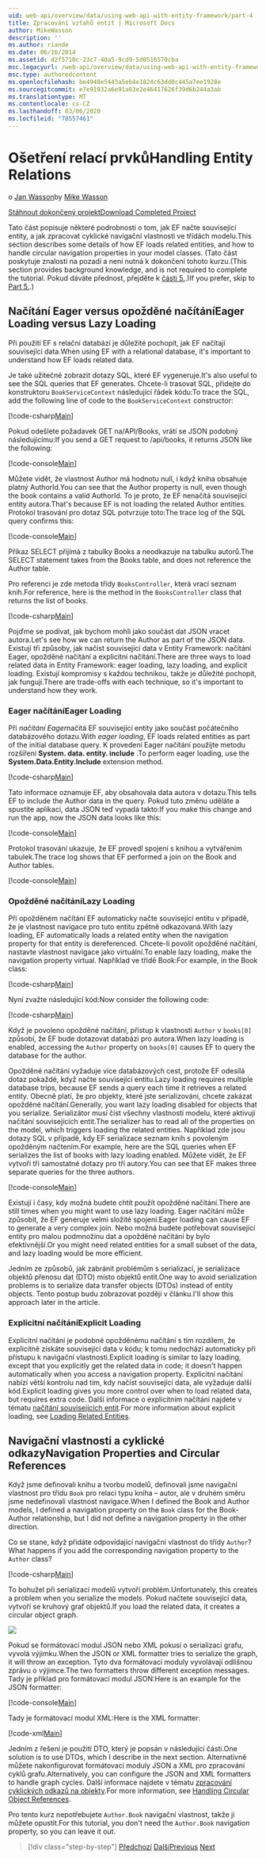 ```yaml
---
uid: web-api/overview/data/using-web-api-with-entity-framework/part-4
title: Zpracování vztahů entit | Microsoft Docs
author: MikeWasson
description: ''
ms.author: riande
ms.date: 06/16/2014
ms.assetid: d2f5710c-23c7-40a5-9cd9-5d0516570cba
msc.legacyurl: /web-api/overview/data/using-web-api-with-entity-framework/part-4
msc.type: authoredcontent
ms.openlocfilehash: be4948e5443a5eb4e1824c63dd0c445a7ee1928e
ms.sourcegitcommit: e7e91932a6e91a63e2e46417626f39d6b244a3ab
ms.translationtype: MT
ms.contentlocale: cs-CZ
ms.lasthandoff: 03/06/2020
ms.locfileid: "78557461"
---
```

# <a name="handling-entity-relations"></a><span data-ttu-id="02f3f-102">Ošetření relací prvků</span><span class="sxs-lookup"><span data-stu-id="02f3f-102">Handling Entity Relations</span></span>

<span data-ttu-id="02f3f-103">o [Jan Wasson](https://github.com/MikeWasson)</span><span class="sxs-lookup"><span data-stu-id="02f3f-103">by [Mike Wasson](https://github.com/MikeWasson)</span></span>

[<span data-ttu-id="02f3f-104">Stáhnout dokončený projekt</span><span class="sxs-lookup"><span data-stu-id="02f3f-104">Download Completed Project</span></span>](https://github.com/MikeWasson/BookService)

<span data-ttu-id="02f3f-105">Tato část popisuje některé podrobnosti o tom, jak EF načte související entity, a jak zpracovat cyklické navigační vlastnosti ve třídách modelu.</span><span class="sxs-lookup"><span data-stu-id="02f3f-105">This section describes some details of how EF loads related entities, and how to handle circular navigation properties in your model classes.</span></span> <span data-ttu-id="02f3f-106">(Tato část poskytuje znalosti na pozadí a není nutná k dokončení tohoto kurzu.</span><span class="sxs-lookup"><span data-stu-id="02f3f-106">(This section provides background knowledge, and is not required to complete the tutorial.</span></span> <span data-ttu-id="02f3f-107">Pokud dáváte přednost, přejděte k [části 5.](part-5.md).)</span><span class="sxs-lookup"><span data-stu-id="02f3f-107">If you prefer, skip to [Part 5.](part-5.md).)</span></span>

## <a name="eager-loading-versus-lazy-loading"></a><span data-ttu-id="02f3f-108">Načítání Eager versus opožděné načítání</span><span class="sxs-lookup"><span data-stu-id="02f3f-108">Eager Loading versus Lazy Loading</span></span>

<span data-ttu-id="02f3f-109">Při použití EF s relační databází je důležité pochopit, jak EF načítají související data.</span><span class="sxs-lookup"><span data-stu-id="02f3f-109">When using EF with a relational database, it's important to understand how EF loads related data.</span></span>

<span data-ttu-id="02f3f-110">Je také užitečné zobrazit dotazy SQL, které EF vygeneruje.</span><span class="sxs-lookup"><span data-stu-id="02f3f-110">It's also useful to see the SQL queries that EF generates.</span></span> <span data-ttu-id="02f3f-111">Chcete-li trasovat SQL, přidejte do konstruktoru `BookServiceContext` následující řádek kódu:</span><span class="sxs-lookup"><span data-stu-id="02f3f-111">To trace the SQL, add the following line of code to the `BookServiceContext` constructor:</span></span>

[!code-csharp[Main](part-4/samples/sample1.cs)]

<span data-ttu-id="02f3f-112">Pokud odešlete požadavek GET na/API/Books, vrátí se JSON podobný následujícímu:</span><span class="sxs-lookup"><span data-stu-id="02f3f-112">If you send a GET request to /api/books, it returns JSON like the following:</span></span>

[!code-console[Main](part-4/samples/sample2.cmd)]

<span data-ttu-id="02f3f-113">Můžete vidět, že vlastnost Author má hodnotu null, i když kniha obsahuje platný AuthorId.</span><span class="sxs-lookup"><span data-stu-id="02f3f-113">You can see that the Author property is null, even though the book contains a valid AuthorId.</span></span> <span data-ttu-id="02f3f-114">To je proto, že EF nenačítá související entity autora.</span><span class="sxs-lookup"><span data-stu-id="02f3f-114">That's because EF is not loading the related Author entities.</span></span> <span data-ttu-id="02f3f-115">Protokol trasování pro dotaz SQL potvrzuje toto:</span><span class="sxs-lookup"><span data-stu-id="02f3f-115">The trace log of the SQL query confirms this:</span></span>

[!code-console[Main](part-4/samples/sample3.sql)]

<span data-ttu-id="02f3f-116">Příkaz SELECT přijímá z tabulky Books a neodkazuje na tabulku autorů.</span><span class="sxs-lookup"><span data-stu-id="02f3f-116">The SELECT statement takes from the Books table, and does not reference the Author table.</span></span>

<span data-ttu-id="02f3f-117">Pro referenci je zde metoda třídy `BooksController`, která vrací seznam knih.</span><span class="sxs-lookup"><span data-stu-id="02f3f-117">For reference, here is the method in the `BooksController` class that returns the list of books.</span></span>

[!code-csharp[Main](part-4/samples/sample4.cs)]

<span data-ttu-id="02f3f-118">Pojďme se podívat, jak bychom mohli jako součást dat JSON vracet autora.</span><span class="sxs-lookup"><span data-stu-id="02f3f-118">Let's see how we can return the Author as part of the JSON data.</span></span> <span data-ttu-id="02f3f-119">Existují tři způsoby, jak načíst související data v Entity Framework: načítání Eager, opožděné načítání a explicitní načítání.</span><span class="sxs-lookup"><span data-stu-id="02f3f-119">There are three ways to load related data in Entity Framework: eager loading, lazy loading, and explicit loading.</span></span> <span data-ttu-id="02f3f-120">Existují kompromisy s každou technikou, takže je důležité pochopit, jak fungují.</span><span class="sxs-lookup"><span data-stu-id="02f3f-120">There are trade-offs with each technique, so it's important to understand how they work.</span></span>

### <a name="eager-loading"></a><span data-ttu-id="02f3f-121">Eager načítání</span><span class="sxs-lookup"><span data-stu-id="02f3f-121">Eager Loading</span></span>

<span data-ttu-id="02f3f-122">Při *načítání Eager*načítá EF související entity jako součást počátečního databázového dotazu.</span><span class="sxs-lookup"><span data-stu-id="02f3f-122">With *eager loading*, EF loads related entities as part of the initial database query.</span></span> <span data-ttu-id="02f3f-123">K provedení Eager načítání použijte metodu rozšíření **System. data. entity. include** .</span><span class="sxs-lookup"><span data-stu-id="02f3f-123">To perform eager loading, use the **System.Data.Entity.Include** extension method.</span></span>

[!code-csharp[Main](part-4/samples/sample5.cs)]

<span data-ttu-id="02f3f-124">Tato informace oznamuje EF, aby obsahovala data autora v dotazu.</span><span class="sxs-lookup"><span data-stu-id="02f3f-124">This tells EF to include the Author data in the query.</span></span> <span data-ttu-id="02f3f-125">Pokud tuto změnu uděláte a spustíte aplikaci, data JSON teď vypadá takto:</span><span class="sxs-lookup"><span data-stu-id="02f3f-125">If you make this change and run the app, now the JSON data looks like this:</span></span>

[!code-console[Main](part-4/samples/sample6.cmd)]

<span data-ttu-id="02f3f-126">Protokol trasování ukazuje, že EF provedl spojení s knihou a vytvářením tabulek.</span><span class="sxs-lookup"><span data-stu-id="02f3f-126">The trace log shows that EF performed a join on the Book and Author tables.</span></span>

[!code-console[Main](part-4/samples/sample7.cmd)]

### <a name="lazy-loading"></a><span data-ttu-id="02f3f-127">Opožděné načítání</span><span class="sxs-lookup"><span data-stu-id="02f3f-127">Lazy Loading</span></span>

<span data-ttu-id="02f3f-128">Při opožděném načítání EF automaticky načte související entitu v případě, že je vlastnost navigace pro tuto entitu zpětně odkazovaná.</span><span class="sxs-lookup"><span data-stu-id="02f3f-128">With lazy loading, EF automatically loads a related entity when the navigation property for that entity is dereferenced.</span></span> <span data-ttu-id="02f3f-129">Chcete-li povolit opožděné načítání, nastavte vlastnost navigace jako virtuální.</span><span class="sxs-lookup"><span data-stu-id="02f3f-129">To enable lazy loading, make the navigation property virtual.</span></span> <span data-ttu-id="02f3f-130">Například ve třídě Book:</span><span class="sxs-lookup"><span data-stu-id="02f3f-130">For example, in the Book class:</span></span>

[!code-csharp[Main](part-4/samples/sample8.cs?highlight=6)]

<span data-ttu-id="02f3f-131">Nyní zvažte následující kód:</span><span class="sxs-lookup"><span data-stu-id="02f3f-131">Now consider the following code:</span></span>

[!code-csharp[Main](part-4/samples/sample9.cs)]

<span data-ttu-id="02f3f-132">Když je povoleno opožděné načítání, přístup k vlastnosti `Author` v `books[0]` způsobí, že EF bude dotazovat databázi pro autora.</span><span class="sxs-lookup"><span data-stu-id="02f3f-132">When lazy loading is enabled, accessing the `Author` property on `books[0]` causes EF to query the database for the author.</span></span>

<span data-ttu-id="02f3f-133">Opožděné načítání vyžaduje více databázových cest, protože EF odesílá dotaz pokaždé, když načte související entitu.</span><span class="sxs-lookup"><span data-stu-id="02f3f-133">Lazy loading requires multiple database trips, because EF sends a query each time it retrieves a related entity.</span></span> <span data-ttu-id="02f3f-134">Obecně platí, že pro objekty, které jste serializováni, chcete zakázat opožděné načítání.</span><span class="sxs-lookup"><span data-stu-id="02f3f-134">Generally, you want lazy loading disabled for objects that you serialize.</span></span> <span data-ttu-id="02f3f-135">Serializátor musí číst všechny vlastnosti modelu, které aktivují načítání souvisejících entit.</span><span class="sxs-lookup"><span data-stu-id="02f3f-135">The serializer has to read all of the properties on the model, which triggers loading the related entities.</span></span> <span data-ttu-id="02f3f-136">Například zde jsou dotazy SQL v případě, kdy EF serializace seznam knih s povoleným opožděným načtením.</span><span class="sxs-lookup"><span data-stu-id="02f3f-136">For example, here are the SQL queries when EF serializes the list of books with lazy loading enabled.</span></span> <span data-ttu-id="02f3f-137">Můžete vidět, že EF vytvoří tři samostatné dotazy pro tři autory.</span><span class="sxs-lookup"><span data-stu-id="02f3f-137">You can see that EF makes three separate queries for the three authors.</span></span>

[!code-console[Main](part-4/samples/sample10.sql)]

<span data-ttu-id="02f3f-138">Existují i časy, kdy možná budete chtít použít opožděné načítání.</span><span class="sxs-lookup"><span data-stu-id="02f3f-138">There are still times when you might want to use lazy loading.</span></span> <span data-ttu-id="02f3f-139">Eager načítání může způsobit, že EF generuje velmi složité spojení.</span><span class="sxs-lookup"><span data-stu-id="02f3f-139">Eager loading can cause EF to generate a very complex join.</span></span> <span data-ttu-id="02f3f-140">Nebo možná budete potřebovat související entity pro malou podmnožinu dat a opožděné načítání by bylo efektivnější.</span><span class="sxs-lookup"><span data-stu-id="02f3f-140">Or you might need related entities for a small subset of the data, and lazy loading would be more efficient.</span></span>

<span data-ttu-id="02f3f-141">Jedním ze způsobů, jak zabránit problémům s serializací, je serializace objektů přenosu dat (DTO) místo objektů entit.</span><span class="sxs-lookup"><span data-stu-id="02f3f-141">One way to avoid serialization problems is to serialize data transfer objects (DTOs) instead of entity objects.</span></span> <span data-ttu-id="02f3f-142">Tento postup budu zobrazovat později v článku.</span><span class="sxs-lookup"><span data-stu-id="02f3f-142">I'll show this approach later in the article.</span></span>

### <a name="explicit-loading"></a><span data-ttu-id="02f3f-143">Explicitní načítání</span><span class="sxs-lookup"><span data-stu-id="02f3f-143">Explicit Loading</span></span>

<span data-ttu-id="02f3f-144">Explicitní načítání je podobné opožděnému načítání s tím rozdílem, že explicitně získáte související data v kódu; k tomu nedochází automaticky při přístupu k navigační vlastnosti.</span><span class="sxs-lookup"><span data-stu-id="02f3f-144">Explicit loading is similar to lazy loading, except that you explicitly get the related data in code; it doesn't happen automatically when you access a navigation property.</span></span> <span data-ttu-id="02f3f-145">Explicitní načítání nabízí větší kontrolu nad tím, kdy načíst související data, ale vyžaduje další kód.</span><span class="sxs-lookup"><span data-stu-id="02f3f-145">Explicit loading gives you more control over when to load related data, but requires extra code.</span></span> <span data-ttu-id="02f3f-146">Další informace o explicitním načítání najdete v tématu [načítání souvisejících entit](https://msdn.microsoft.com/data/jj574232#explicit).</span><span class="sxs-lookup"><span data-stu-id="02f3f-146">For more information about explicit loading, see [Loading Related Entities](https://msdn.microsoft.com/data/jj574232#explicit).</span></span>

## <a name="navigation-properties-and-circular-references"></a><span data-ttu-id="02f3f-147">Navigační vlastnosti a cyklické odkazy</span><span class="sxs-lookup"><span data-stu-id="02f3f-147">Navigation Properties and Circular References</span></span>

<span data-ttu-id="02f3f-148">Když jsme definovali knihu a tvorbu modelů, definovali jsme navigační vlastnost pro třídu `Book` pro relaci typu kniha – autor, ale v druhém směru jsme nedefinovali vlastnost navigace.</span><span class="sxs-lookup"><span data-stu-id="02f3f-148">When I defined the Book and Author models, I defined a navigation property on the `Book` class for the Book-Author relationship, but I did not define a navigation property in the other direction.</span></span>

<span data-ttu-id="02f3f-149">Co se stane, když přidáte odpovídající navigační vlastnost do třídy `Author`?</span><span class="sxs-lookup"><span data-stu-id="02f3f-149">What happens if you add the corresponding navigation property to the `Author` class?</span></span>

[!code-csharp[Main](part-4/samples/sample11.cs?highlight=7)]

<span data-ttu-id="02f3f-150">To bohužel při serializaci modelů vytvoří problém.</span><span class="sxs-lookup"><span data-stu-id="02f3f-150">Unfortunately, this creates a problem when you serialize the models.</span></span> <span data-ttu-id="02f3f-151">Pokud načtete související data, vytvoří se kruhový graf objektů.</span><span class="sxs-lookup"><span data-stu-id="02f3f-151">If you load the related data, it creates a circular object graph.</span></span>

![](part-4/_static/image1.png)

<span data-ttu-id="02f3f-152">Pokud se formátovací modul JSON nebo XML pokusí o serializaci grafu, vyvolá výjimku.</span><span class="sxs-lookup"><span data-stu-id="02f3f-152">When the JSON or XML formatter tries to serialize the graph, it will throw an exception.</span></span> <span data-ttu-id="02f3f-153">Tyto dva formátovací moduly vyvolávají odlišnou zprávu o výjimce.</span><span class="sxs-lookup"><span data-stu-id="02f3f-153">The two formatters throw different exception messages.</span></span> <span data-ttu-id="02f3f-154">Tady je příklad pro formátovací modul JSON:</span><span class="sxs-lookup"><span data-stu-id="02f3f-154">Here is an example for the JSON formatter:</span></span>

[!code-console[Main](part-4/samples/sample12.cmd)]

<span data-ttu-id="02f3f-155">Tady je formátovací modul XML:</span><span class="sxs-lookup"><span data-stu-id="02f3f-155">Here is the XML formatter:</span></span>

[!code-xml[Main](part-4/samples/sample13.xml)]

<span data-ttu-id="02f3f-156">Jedním z řešení je použití DTO, který je popsán v následující části.</span><span class="sxs-lookup"><span data-stu-id="02f3f-156">One solution is to use DTOs, which I describe in the next section.</span></span> <span data-ttu-id="02f3f-157">Alternativně můžete nakonfigurovat formátovací moduly JSON a XML pro zpracování cyklů grafu.</span><span class="sxs-lookup"><span data-stu-id="02f3f-157">Alternatively, you can configure the JSON and XML formatters to handle graph cycles.</span></span> <span data-ttu-id="02f3f-158">Další informace najdete v tématu [zpracování cyklických odkazů na objekty](../../formats-and-model-binding/json-and-xml-serialization.md#handling_circular_object_references).</span><span class="sxs-lookup"><span data-stu-id="02f3f-158">For more information, see [Handling Circular Object References](../../formats-and-model-binding/json-and-xml-serialization.md#handling_circular_object_references).</span></span>

<span data-ttu-id="02f3f-159">Pro tento kurz nepotřebujete `Author.Book` navigační vlastnost, takže ji můžete opustit.</span><span class="sxs-lookup"><span data-stu-id="02f3f-159">For this tutorial, you don't need the `Author.Book` navigation property, so you can leave it out.</span></span>

> [!div class="step-by-step"]
> <span data-ttu-id="02f3f-160">[Předchozí](part-3.md)
> [Další](part-5.md)</span><span class="sxs-lookup"><span data-stu-id="02f3f-160">[Previous](part-3.md)
[Next](part-5.md)</span></span>
